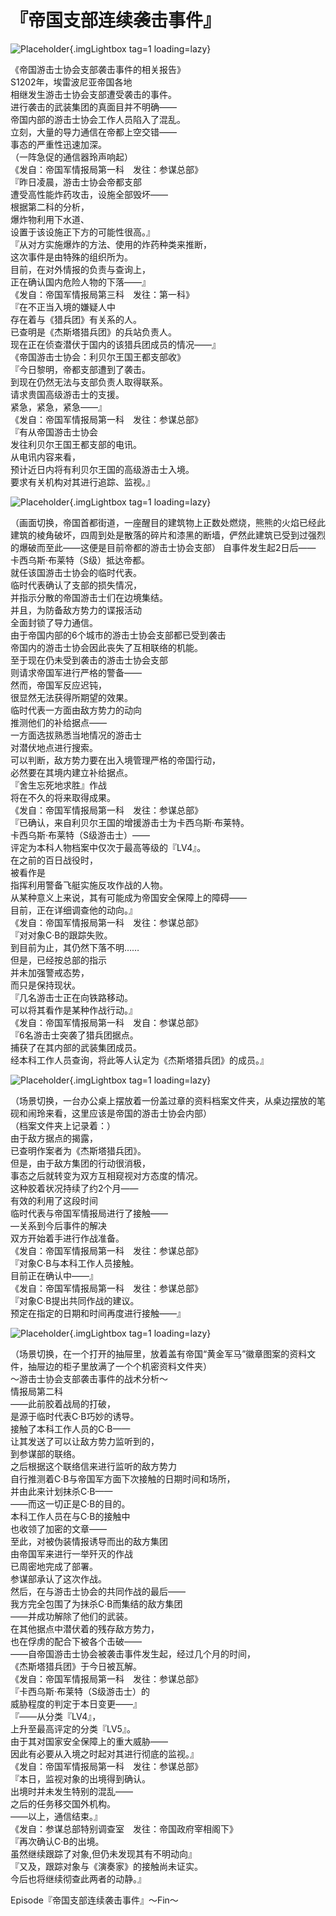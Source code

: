 # 『帝国支部连续袭击事件』  

![Placeholder](/images/sora-3rd/star13/1.png){.imgLightbox tag=1 loading=lazy}

《帝国游击士协会支部袭击事件的相关报告》  
S1202年，埃雷波尼亚帝国各地  
相继发生游击士协会支部遭受袭击的事件。  
进行袭击的武装集团的真面目并不明确——  
帝国内部的游击士协会工作人员陷入了混乱。  
立刻，大量的导力通信在帝都上空交错——  
事态的严重性迅速加深。  
（一阵急促的通信器玲声响起）  
《发自：帝国军情报局第一科　发往：参谋总部》  
『昨日凌晨，游击士协会帝都支部  
遭受高性能炸药攻击，设施全部毁坏——  
根据第二科的分析，  
爆炸物利用下水道、  
设置于该设施正下方的可能性很高。』  
『从对方实施爆炸的方法、使用的炸药种类来推断，  
这次事件是由特殊的组织所为。  
目前，在对外情报的负责与查询上，  
正在确认国内危险人物的下落——』  
《发自：帝国军情报局第三科　发往：第一科》  
『在不正当入境的嫌疑人中  
存在着与《猎兵团》有关系的人。  
已查明是《杰斯塔猎兵团》的兵站负责人。  
现在正在侦查潜伏于国内的该猎兵团成员的情况——』  
《帝国游击士协会：利贝尔王国王都支部收》  
『今日黎明，帝都支部遭到了袭击。  
到现在仍然无法与支部负责人取得联系。  
请求贵国高级游击士的支援。  
紧急，紧急，紧急——』  
《发自：帝国军情报局第一科　发往：参谋总部》  
『有从帝国游击士协会  
发往利贝尔王国王都支部的电讯。  
从电讯内容来看，  
预计近日内将有利贝尔王国的高级游击士入境。  
要求有关机构对其进行追踪、监视。』  

![Placeholder](/images/sora-3rd/star13/2.png){.imgLightbox tag=1 loading=lazy}

（画面切换，帝国首都街道，一座醒目的建筑物上正数处燃烧，熊熊的火焰已经此建筑的棱角破坏，四周到处是散落的碎片和漆黑的断墙，俨然此建筑已受到过强烈的爆破而至此——这便是目前帝都的游击士协会支部） 
自事件发生起2日后——  
卡西乌斯·布莱特（S级）抵达帝都。  
就任该国游击士协会的临时代表。  
临时代表确认了支部的损失情况，  
并指示分散的帝国游击士们在边境集结。  
并且，为防备敌方势力的谍报活动  
全面封锁了导力通信。  
由于帝国内部的6个城市的游击士协会支部都已受到袭击  
帝国内的游击士协会因此丧失了互相联络的机能。  
至于现在仍未受到袭击的游击士协会支部  
则请求帝国军进行严格的警备——  
然而，帝国军反应迟钝，  
很显然无法获得所期望的效果。  
临时代表一方面由敌方势力的动向  
推测他们的补给据点——  
一方面选拔熟悉当地情况的游击士  
对潜伏地点进行搜索。  
可以判断，敌方势力要在出入境管理严格的帝国行动，  
必然要在其境内建立补给据点。  
『舍生忘死地求胜』作战  
将在不久的将来取得成果。  
《发自：帝国军情报局第一科　发往：参谋总部》  
『已确认，来自利贝尔王国的增援游击士为卡西乌斯·布莱特。  
卡西乌斯·布莱特（S级游击士）——  
评定为本科人物档案中仅次于最高等级的『LV4』。  
在之前的百日战役时，  
被看作是  
指挥利用警备飞艇实施反攻作战的人物。  
从某种意义上来说，其有可能成为帝国安全保障上的障碍——  
目前，正在详细调查他的动向。』  
《发自：帝国军情报局第一科　发往：参谋总部》  
『对对象C·B的跟踪失败。  
到目前为止，其仍然下落不明……  
但是，已经按总部的指示  
并未加强警戒态势，  
而只是保持现状。  
『几名游击士正在向铁路移动。  
可以将其看作是某种作战行动。』  
《发自：帝国军情报局第一科　发自：参谋总部》  
『6名游击士突袭了猎兵团据点。  
捕获了在其内部的武装集团成员。  
经本科工作人员查询，将此等人认定为《杰斯塔猎兵团》的成员。』  

![Placeholder](/images/sora-3rd/star13/3.png){.imgLightbox tag=1 loading=lazy}

（场景切换，一台办公桌上摆放着一份盖过章的资料档案文件夹，从桌边摆放的笔砚和闹玲来看，这里应该是帝国的游击士协会内部）  
（档案文件夹上记录着：）  
由于敌方据点的揭露，  
已查明作案者为《杰斯塔猎兵团》。  
但是，由于敌方集团的行动很消极，  
事态之后就转变为双方互相窥视对方态度的情况。  
这种胶着状况持续了约2个月——  
有效的利用了这段时间  
临时代表与帝国军情报局进行了接触——  
—关系到今后事件的解决  
双方开始着手进行作战准备。  
《发自：帝国军情报局第一科　发往：参谋总部》  
『对象C·B与本科工作人员接触。  
目前正在确认中——』  
《发自：帝国军情报局第一科　发往：参谋总部》  
『对象C·B提出共同作战的建议。  
预定在指定的日期和时间再度进行接触——』  

![Placeholder](/images/sora-3rd/star13/4.png){.imgLightbox tag=1 loading=lazy}

（场景切换，在一个打开的抽屉里，放着盖有帝国“黄金军马”徽章图案的资料文件，抽屉边的柜子里放满了一个个机密资料文件夹）  
～游击士协会支部袭击事件的战术分析～  
情报局第二科  
——此前胶着战局的打破，  
是源于临时代表C·B巧妙的诱导。  
接触了本科工作人员的C·B——  
让其发送了可以让敌方势力监听到的，  
到参谋部的联络。  
之后根据这个联络信来进行监听的敌方势力  
自行推测着C·B与帝国军方面下次接触的日期时间和场所，  
并由此来计划抹杀C·B——  
——而这一切正是C·B的目的。  
本科工作人员在与C·B的接触中  
也收领了加密的文章——  
至此，对被伪装情报诱导而出的敌方集团  
由帝国军来进行一举歼灭的作战  
已周密地完成了部署。  
参谋部承认了这次作战。  
然后，在与游击士协会的共同作战的最后——  
我方完全包围了为抹杀C·B而集结的敌方集团  
——并成功解除了他们的武装。  
在其他据点中潜伏着的残存敌方势力，  
也在俘虏的配合下被各个击破——  
——自帝国游击士协会被袭击事件发生起，经过几个月的时间，  
《杰斯塔猎兵团》于今日被瓦解。  
《发自：帝国军情报局第一科　发往：参谋总部》  
『卡西乌斯·布莱特（S级游击士）的  
威胁程度的判定于本日变更——』  
『——从分类『LV4』，  
上升至最高评定的分类『LV5』。  
由于其对国家安全保障上的重大威胁——  
因此有必要从入境之时起对其进行彻底的监视。』  
《发自：帝国军情报局第一科　发往：参谋总部》  
『本日，监视对象的出境得到确认。  
出境时并未发生特别的混乱——  
之后的任务移交国外机构。  
——以上，通信结束。』  
《发自：参谋总部特别调查室　发往：帝国政府宰相阁下》  
『再次确认C·B的出境。  
虽然继续跟踪了对象,但仍未发现其有不明动向』  
『又及，跟踪对象与《演奏家》的接触尚未证实。  
今后也将继续彻查此两者的动静。』  
   
   
   
   
   
   
   
   
   
   
   
   
   
Episode『帝国支部连续袭击事件』～Fin～   
